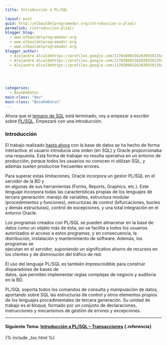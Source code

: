 ```yaml
---
title: Introducción a PL/SQL

layout: post
guid: http://elbauldelprogramador.org/introduccion-a-plsql/
permalink: /introduccion-plsql/
blogger_blog:
  - www.elbauldelprogramador.org
  - www.elbauldelprogramador.org
  - www.elbauldelprogramador.org
blogger_author:
  - Alejandro Alcaldehttps://profiles.google.com/117030001562039350135noreply@blogger.com
  - Alejandro Alcaldehttps://profiles.google.com/117030001562039350135noreply@blogger.com
  - Alejandro Alcaldehttps://profiles.google.com/117030001562039350135noreply@blogger.com

  
  
  
categories:
  - BaseDeDatos
main-class: "dev"
main-class: "BaseDeDatos"
---
```

<div class="icosql">
</div>

Ahora que el [temario de SQL][1] está terminado, voy a empezar a escribir sobre [PL/SQL][2]. Empezaré con una introducción.

### Introducción

El trabajo realizado [hasta ahora][3] con la base de datos se ha hecho de forma interactiva: el usuario introducía una orden (en SQL) y Oracle proporcionaba una respuesta. Esta forma de trabajar no resulta operativa en un entorno de producción, porque todos los usuarios no conocen ni utilizan SQL, y además suelen producirse frecuentes errores.  
  
<!--ad-->

  
Para superar estas limitaciones, Oracle incorpora un gestor PL/SQL en el servidor de la BD y  
en algunas de sus herramientas (Forms, Reports, Graphics, etc.). Este lenguaje incorpora todas las características propias de los lenguajes de tercera generación: manejo de variables, estructura modular (procedimientos y funciones), estructuras de control (bifurcaciones, bucles y demás estructuras), control de excepciones, y una total integración en el entorno Oracle.

Los programas creados con PL/SQL se pueden almacenar en la base de datos como un objeto más de ésta; así se facilita a todos los usuarios autorizados el acceso a estos programas, y en consecuencia, la distribución, instalación y mantenimiento de software. Además, los programas se  
ejecutan en el servidor, suponiendo un significativo ahorro de recursos en los clientes y de disminución del tráfico de red.

El uso del lenguaje PL/SQL es también imprescindible para construir disparadores de bases de  
datos, que permiten implementar reglas complejas de negocio y auditoria en la BD.

PL/SQL soporta todos los comandos de consulta y manipulación de datos, aportando sobre SQL las estructuras de control y otros elementos propios de los lenguajes procedimentales de tercera generación. Su unidad de trabajo es el bloque, formado por un conjunto de declaraciones, instrucciones y mecanismos de gestión de errores y excepciones.

* * *

#### Siguiente Tema: [Introducción a PL/SQL &#8211; Transacciones][4] {.referencia}



 [1]: https://elbauldelprogramador.com/consulta-de-datos-tablas-resumen/
 [2]: http://es.wikipedia.org/wiki/PL/SQL
 [3]: http://bashyc.blogspot.com/p/bases-de-datos.html
 [4]: https://elbauldelprogramador.com/introduccion-plsql-transacciones/

{% include _toc.html %}
